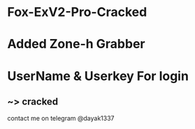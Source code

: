 # Fox-ExV2-Pro-Cracked
# Added Zone-h Grabber

# UserName & Userkey For login 
## ~> cracked

contact me on telegram @dayak1337

